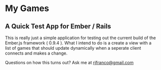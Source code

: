 # My Games
## A Quick Test App for Ember / Rails

This is really just a simple application for testing out the current build of the Ember.js framework ( 0.9.4 ). What I intend to do is a create a view with a list of games that should update dynamically when a seperate client connects and makes a change.

Questions on how this turns out? Ask me at [rjfranco@gmail.com](mailto:rjfranco@gmail.com)